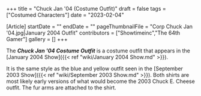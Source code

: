 +++
title = "Chuck Jan '04 (Costume Outfit)"
draft = false
tags = ["Costumed Characters"]
date = "2023-02-04"

[Article]
startDate = ""
endDate = ""
pageThumbnailFile = "Corp Chuck Jan '04.jpg|January 2004 Outfit"
contributors = ["Showtimeinc","The 64th Gamer"]
gallery = []
+++


The <b><i>Chuck Jan '04 Costume Outfit</b></i> is a costume outfit that appears in the [January 2004 Show]({{< ref "wiki/January 2004 Show.md" >}}).

It is the same style as the blue and yellow outfit seen in the [September 2003 Show]({{< ref "wiki/September 2003 Show.md" >}}). Both shirts are most likely early versions of what would become the 2003 Chuck E. Cheese outfit. The fur arms are attached to the shirt.


